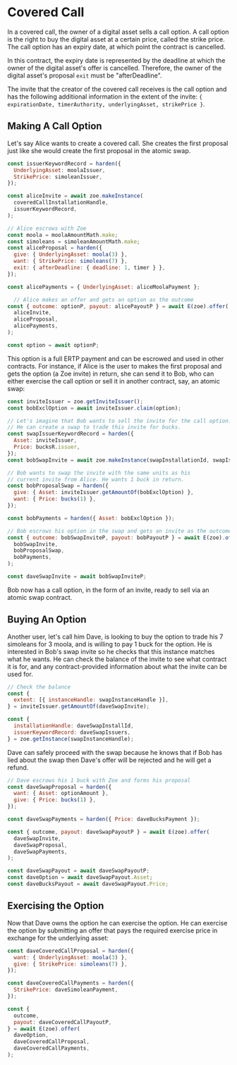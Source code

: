 # Covered Call

<Zoe-Version/>

In a covered call, the owner of a digital asset sells a call option. A call option is the right to buy the digital asset at a certain price, called the strike price. The call option has an expiry date, at which point the contract is cancelled.

In this contract, the expiry date is represented by the deadline at which the owner of the digital asset's offer is cancelled. Therefore, the owner of the digital asset's proposal `exit` must be "afterDeadline".

The invite that the creator of the covered call receives is the call option and has the following additional information in the extent of the invite: `{ expirationDate, timerAuthority, underlyingAsset, strikePrice }`.


## Making A Call Option

Let's say Alice wants to create a covered call. She creates the first proposal
just like she would create the first proposal in the atomic swap.

```js
const issuerKeywordRecord = harden({
  UnderlyingAsset: moolaIssuer,
  StrikePrice: simoleanIssuer,
});

const aliceInvite = await zoe.makeInstance(
  coveredCallInstallationHandle,
  issuerKeywordRecord,
);

// Alice escrows with Zoe
const moola = moolaAmountMath.make;
const simoleans = simoleanAmountMath.make;
const aliceProposal = harden({
  give: { UnderlyingAsset: moola(3) },
  want: { StrikePrice: simoleans(7) },
  exit: { afterDeadline: { deadline: 1, timer } },
});

const alicePayments = { UnderlyingAsset: aliceMoolaPayment };

  // Alice makes an offer and gets an option as the outcome
const { outcome: optionP, payout: alicePayoutP } = await E(zoe).offer(
  aliceInvite,
  aliceProposal,
  alicePayments,
);

const option = await optionP;
```

This option is a full ERTP payment and can be escrowed and used in other
contracts. For instance, if Alice is the user to makes the first
proposal and gets the option (a Zoe invite) in return, she can send it to Bob, who can
either exercise the call option or sell it in another contract, say, an atomic
swap:

```js
const inviteIssuer = zoe.getInviteIssuer();
const bobExclOption = await inviteIssuer.claim(option);

// Let's imagine that Bob wants to sell the invite for the call option.
// He can create a swap to trade this invite for bucks.
const swapIssuerKeywordRecord = harden({
  Asset: inviteIssuer,
  Price: bucksR.issuer,
});
const bobSwapInvite = await zoe.makeInstance(swapInstallationId, swapIssuerKeywordRecord);

// Bob wants to swap the invite with the same units as his
// current invite from Alice. He wants 1 buck in return.
const bobProposalSwap = harden({
  give: { Asset: inviteIssuer.getAmountOf(bobExclOption) },
  want: { Price: bucks(1) },
});

const bobPayments = harden({ Asset: bobExclOption });

// Bob escrows his option in the swap and gets an invite as the outcome that he can send to Dave
const { outcome: bobSwapInviteP, payout: bobPayoutP } = await E(zoe).offer(
  bobSwapInvite,
  bobProposalSwap,
  bobPayments,
);

const daveSwapInvite = await bobSwapInviteP;
```

Bob now has a call option, in the form of an invite, ready to sell via an atomic swap contract.

## Buying An Option

Another user, let's call him Dave, is looking to buy the option to trade his 7 simoleans for 3 moola, and is willing to pay 1 buck for the option. He is interested in Bob's swap invite so he checks that this instance matches what he wants. He can check the
balance of the invite to see what contract it is for, and any
contract-provided information about what the invite can be used for.

```js
// Check the balance
const {
  extent: [{ instanceHandle: swapInstanceHandle }],
} = inviteIssuer.getAmountOf(daveSwapInvite);

const {
  installationHandle: daveSwapInstallId,
  issuerKeywordRecord: daveSwapIssuers,
} = zoe.getInstance(swapInstanceHandle);
```

Dave can safely proceed with the swap because he knows that if Bob has lied about the swap then Dave's offer will be rejected and he will get a refund.

```js
// Dave escrows his 1 buck with Zoe and forms his proposal
const daveSwapProposal = harden({
  want: { Asset: optionAmount },
  give: { Price: bucks(1) },
});

const daveSwapPayments = harden({ Price: daveBucksPayment });

const { outcome, payout: daveSwapPayoutP } = await E(zoe).offer(
  daveSwapInvite,
  daveSwapProposal,
  daveSwapPayments,
);

const daveSwapPayout = await daveSwapPayoutP;
const daveOption = await daveSwapPayout.Asset;
const daveBucksPayout = await daveSwapPayout.Price;
```

## Exercising the Option

Now that Dave owns the option he can exercise the option. He can
exercise the option by submitting an offer that pays the required
exercise price in exchange for the underlying asset:

```js
const daveCoveredCallProposal = harden({
  want: { UnderlyingAsset: moola(3) },
  give: { StrikePrice: simoleans(7) },
});

const daveCoveredCallPayments = harden({
  StrikePrice: daveSimoleanPayment,
});

const {
  outcome,
  payout: daveCoveredCallPayoutP,
} = await E(zoe).offer(
  daveOption,
  daveCoveredCallProposal,
  daveCoveredCallPayments,
);

```
